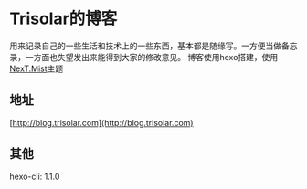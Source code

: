 # Trisolar的博客
用来记录自己的一些生活和技术上的一些东西，基本都是随缘写。一方便当做备忘录，一方面也失望发出来能得到大家的修改意见。
博客使用hexo搭建，使用[NexT.Mist](https://github.com/iissnan/hexo-theme-next)主题

## 地址
[http://blog.trisolar.com](http://blog.trisolar.com)

## 其他
hexo-cli: 1.1.0